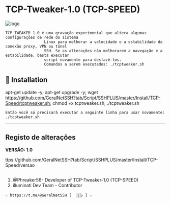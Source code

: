 # TCP-Tweaker-1.0 (TCP-SPEED)

![logo](https://github.com/GeralNetSSH?tab/Script/SSHPLUS/blob/master/Imagenes/TCP_Tweaker_TCP_SPEED.jpg)

```
TCP TWEAKER 1.0 é uma gravação experimental que altera algumas configurações de rede do sistema 
                 Linux para melhorar a velocidade e a estabilidade da conexão proxy, VPN ou túnel 
                 SSH. Se as alterações não melhorarem a navegação e a estabilidade, basta executar 
                 script novamente para desfazê-los.
                 Comandos a serem executados: ./tcptweaker.sh 
```

## :book: Installation

apt-get update -y; apt-get upgrade -y; wget https://github.com/GeralNetSSH?tab/Script/SSHPLUS/master/Install/TCP-Speed/tcptweaker.sh; chmod +x tcptweaker.sh; ./tcptweaker.sh

```
Então você só precisará executar a seguinte linha para usar novamente: ./tcptweaker.sh
```
-------------------------------------------------------------------------------

## Registo de alterações

**VERSÃO: 1.0**

ttps://github.com/GeralNetSSH?tab/Script/SSHPLUS/master/Install/TCP-Speed/versao

##

1. @Phreaker56- Developer of TCP-Tweaker-1.0 (TCP-SPEED)
2. illuminati Dev Team - Contributor 

```
☆ https://t.me/@GeralNetSSH [  ⃘⃤꙰✰ ] ☆
```
